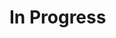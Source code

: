 <!-- # react-campaign

> React Campaign for react module

[![NPM](https://img.shields.io/npm/v/react-campaign.svg)](https://www.npmjs.com/package/react-campaign) [![JavaScript Style Guide](https://img.shields.io/badge/code_style-standard-brightgreen.svg)](https://standardjs.com)

## Install

```bash
npm install --save react-campaign
```

## Usage

```jsx
import React, { Component } from 'react'

import MyComponent from 'react-campaign'
import 'react-campaign/dist/index.css'

class Example extends Component {
  render() {
    return <MyComponent />
  }
}
```

## License

MIT © [KaushikJnext](https://github.com/KaushikJnext) -->
# In Progress